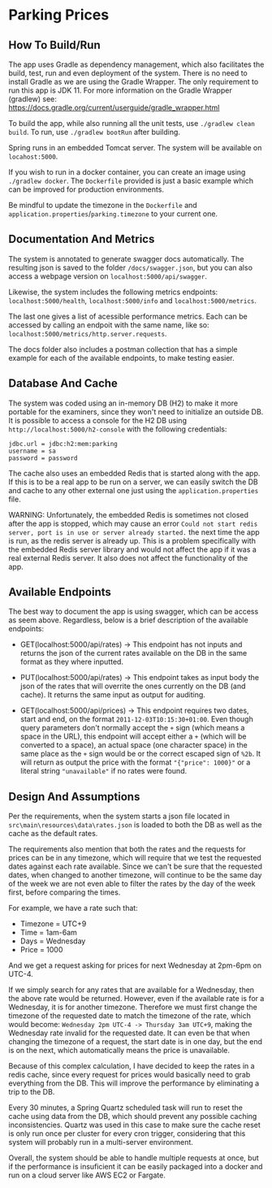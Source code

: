# Parking Prices #

## How To Build/Run ##

The app uses Gradle as dependency management, which also facilitates the build, test, run and even deployment of the system. 
There is no need to install Gradle as we are using the Gradle Wrapper. The only requirement to run this app is JDK 11.
For more information on the Gradle Wrapper (gradlew) see: https://docs.gradle.org/current/userguide/gradle_wrapper.html

To build the app, while also running all the unit tests, use `./gradlew clean build`. 
To run, use `./gradlew bootRun` after building. 

Spring runs in an embedded Tomcat server. 
The system will be available on `locahost:5000`.

If you wish to run in a docker container, you can create an image using `./gradlew docker`. 
The `Dockerfile` provided is just a basic example which can be improved for production environments.

Be mindful to update the timezone in the `Dockerfile` and `application.properties`/`parking.timezone` to your current one.


## Documentation And Metrics ##

The system is annotated to generate swagger docs automatically. The resulting json is saved to the folder `/docs/swagger.json`, but you can also access a webpage version on `localhost:5000/api/swagger`.

Likewise, the system includes the following metrics endpoints: `localhost:5000/health`, `localhost:5000/info` and `localhost:5000/metrics`. 

The last one gives a list of acessible performance metrics. Each can be accessed by calling an endpoit with the same name, like so: `localhost:5000/metrics/http.server.requests`.

The docs folder also includes a postman collection that has a simple example for each of the available endpoints, to make testing easier.


## Database And Cache ##

The system was coded using an in-memory DB (H2) to make it more portable for the examiners, since they won't need to initialize an outside DB.
It is possible to access a console for the H2 DB using `http://localhost:5000/h2-console` with the following credentials:

```
jdbc.url = jdbc:h2:mem:parking
username = sa
password = password
```

The cache also uses an embedded Redis that is started along with the app. 
If this is to be a real app to be run on a server, we can easily switch the DB and cache to any other external one just using the `application.properties` file.

WARNING: Unfortunately, the embedded Redis is sometimes not closed after the app is stopped, which may cause an error `Could not start redis server, port is in use or server already started.` the next time the app is run, as the redis server is already up. 
This is a problem specifically with the embedded Redis server library and would not affect the app if it was a real external Redis server. 
It also does not affect the functionality of the app.


## Available Endpoints ##

The best way to document the app is using swagger, which can be access as seem above. Regardless, below is a brief description of the available endpoints:

 - GET(localhost:5000/api/rates) -> This endpoint has not inputs and returns the json of the current rates available on the DB in the same format as they where inputted. 
 
 - PUT(localhost:5000/api/rates) -> This endpoint takes as input body the json of the rates that will overrite the ones currently on the DB (and cache). It returns the same input as output for auditing.
 
 - GET(localhost:5000/api/prices) -> This endpoint requires two dates, start and end, on the format `2011-12-03T10:15:30+01:00`. Even though query parameters don't normally accept the `+` sign (which means a space in the URL), this endpoint will accept either a `+` (which will be converted to a space), an actual space (one character space) in the same place as the `+` sign would be or the correct escaped sign of `%2b`. It will return as output the price with the format `"{"price": 1000}"` or a literal string `"unavailable"` if no rates were found.


## Design And Assumptions ##

Per the requirements, when the system starts a json file located in `src\main\resources\data\rates.json` is loaded to both the DB as well as the cache as the default rates.

The requirements also mention that both the rates and the requests for prices can be in any timezone, which will require that we test the requested dates against each rate available.
Since we can't be sure that the requested dates, when changed to another timezone, will continue to be the same day of the week we are not even able to filter the rates by the day of the week first, before comparing the times.

For example, we have a rate such that:
 - Timezone = UTC+9
 - Time = 1am-6am
 - Days = Wednesday
 - Price = 1000
 
And we get a request asking for prices for next Wednesday at 2pm-6pm on UTC-4. 

If we simply search for any rates that are available for a Wednesday, then the above rate would be returned. However, even if the available rate is for a Wednesday, it is for another timezone. Therefore we must first change the timezone of the requested date to match the timezone of the rate, which would become: `Wednesday 2pm UTC-4 -> Thursday 3am UTC+9`, making the Wednesday rate invalid for the requested date. It can even be that when changing the timezone of a request, the start date is in one day, but the end is on the next, which automatically means the price is unavailable.

Because of this complex calculation, I have decided to keep the rates in a redis cache, since every request for prices would basically need to grab everything from the DB. This will improve the performance by eliminating a trip to the DB. 

Every 30 minutes, a Spring Quartz scheduled task will run to reset the cache using data from the DB, which should prevent any possible caching inconsistencies. Quartz was used in this case to make sure the cache reset is only run once per cluster for every cron trigger, considering that this system will probably run in a multi-server environment.

Overall, the system should be able to handle multiple requests at once, but if the performance is insuficient it can be easily packaged into a docker and run on a cloud server like AWS EC2 or Fargate.

